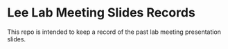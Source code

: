 # Lee Lab Meeting Slides Records

This repo is intended to keep a record of the past lab meeting presentation slides. 
